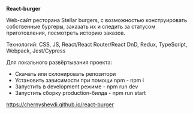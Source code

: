**React-burger**

Web-сайт ресторана Stellar burgers, с возможностью конструировать собственные бургеры, заказать их и следить за статусом приготовления, посмотреть историю заказов.

Технологий: CSS, JS, React/React Router/React DnD, Redux, TypeScript, Webpack, Jest/Cypress

Для локального развёртывания проекта: 

- Скачать или склонировать репозитори
- Установить зависимости при помощи npm - npm i
- Запустить в development режиме - npm run dev
- Запустить сборку production-билда - npm run start

https://chernyshevdi.github.io/react-burger
